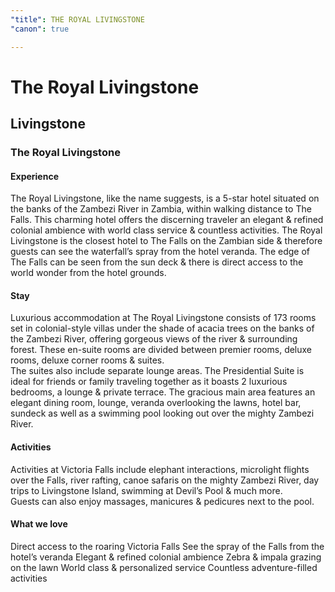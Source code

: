 ```yaml
---
"title": THE ROYAL LIVINGSTONE
"canon": true

---
```


# The Royal Livingstone
## Livingstone
### The Royal Livingstone

#### Experience
The Royal Livingstone, like the name suggests, is a 5-star hotel situated on the banks of the Zambezi River in Zambia, within walking distance to The Falls.
This charming hotel offers the discerning traveler an elegant &amp; refined colonial ambience with world class service &amp; countless activities.
The Royal Livingstone is the closest hotel to The Falls on the Zambian side &amp; therefore guests can see the waterfall’s spray from the hotel veranda.  The edge of The Falls can be seen from the sun deck &amp; there is direct access to the world wonder from the hotel grounds.

#### Stay
Luxurious accommodation at The Royal Livingstone consists of 173 rooms set in colonial-style villas under the shade of acacia trees on the banks of the Zambezi River, offering gorgeous views of the river &amp; surrounding forest.
These en-suite rooms are divided between premier rooms, deluxe rooms, deluxe corner rooms &amp; suites.  
The suites also include separate lounge areas.  The Presidential Suite is ideal for friends or family traveling together as it boasts 2 luxurious bedrooms, a lounge &amp; private terrace.
The gracious main area features an elegant dining room, lounge, veranda overlooking the lawns, hotel bar, sundeck as well as a swimming pool looking out over the mighty Zambezi River.

#### Activities
Activities at Victoria Falls include elephant interactions, microlight flights over the Falls, river rafting, canoe safaris on the mighty Zambezi River, day trips to Livingstone Island, swimming at Devil’s Pool &amp; much more.  
Guests can also enjoy massages, manicures &amp; pedicures next to the pool.


#### What we love
Direct access to the roaring Victoria Falls
See the spray of the Falls from the hotel’s veranda
Elegant &amp; refined colonial ambience
Zebra &amp; impala grazing on the lawn
World class &amp; personalized service
Countless adventure-filled activities
